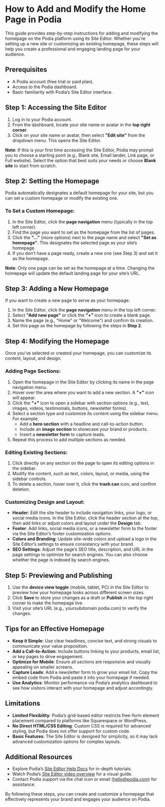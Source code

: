 # How to Add and Modify the Home Page in Podia

This guide provides step-by-step instructions for adding and modifying the homepage on the Podia platform using its Site Editor. Whether you're setting up a new site or customizing an existing homepage, these steps will help you create a professional and engaging landing page for your audience.

## Prerequisites
- A Podia account (free trial or paid plan).
- Access to the Podia dashboard.
- Basic familiarity with Podia’s Site Editor interface.

## Step 1: Accessing the Site Editor
1. Log in to your Podia account.
2. From the dashboard, locate your site name or avatar in the **top right corner**.
3. Click on your site name or avatar, then select **"Edit site"** from the dropdown menu. This opens the Site Editor.[](https://help.podia.com/en/articles/101239-a-guide-for-new-users)[](https://help.podia.com/en/articles/2136259-getting-started-with-the-site-editor)

**Note**: If this is your first time accessing the Site Editor, Podia may prompt you to choose a starting point (e.g., Blank site, Email lander, Link page, or Full website). Select the option that best suits your needs or choose **Blank site** to start from scratch.[](https://help.podia.com/en/articles/2136259-getting-started-with-the-site-editor)[](https://bloggingwizard.com/podia-review/)

## Step 2: Setting the Homepage
Podia automatically designates a default homepage for your site, but you can set a custom homepage or modify the existing one.

### To Set a Custom Homepage:
1. In the Site Editor, click the **page navigation** menu (typically in the top left corner).
2. Find the page you want to set as the homepage from the list of pages.
3. Click the **"..."** (more options) next to the page name and select **"Set as homepage"**. This designates the selected page as your site’s homepage.[](https://help.podia.com/en/articles/551-set-a-custom-homepage-for-your-site)[](https://help.podia.com/en/articles/551-how-to-set-a-custom-homepage-for-your-site)
4. If you don’t have a page ready, create a new one (see Step 3) and set it as the homepage.

**Note**: Only one page can be set as the homepage at a time. Changing the homepage will update the default landing page for your site’s URL.

## Step 3: Adding a New Homepage
If you want to create a new page to serve as your homepage:
1. In the Site Editor, click the **page navigation** menu in the top left corner.
2. Select **"Add new page"** or click the **"+"** icon to create a blank page.[](https://help.podia.com/en/articles/4808400-how-to-add-a-custom-page)[](https://help.podia.com/en/articles/176-adding-a-new-page-to-your-site)
3. Name the page (e.g., “Home” or “Welcome”) and confirm its creation.
4. Set this page as the homepage by following the steps in **Step 2**.

## Step 4: Modifying the Homepage
Once you’ve selected or created your homepage, you can customize its content, layout, and design.

### Adding Page Sections:
1. Open the homepage in the Site Editor by clicking its name in the page navigation menu.[](https://help.podia.com/en/articles/4808356-how-to-edit-a-page)
2. Hover over the area where you want to add a new section. A **"+"** icon will appear.
3. Click the **"+"** icon to open a sidebar with section options (e.g., text, images, videos, testimonials, buttons, newsletter forms).[](https://help.podia.com/en/articles/2136259-getting-started-with-the-site-editor)
4. Select a section type and customize its content using the sidebar menu. For example:
   - Add a **hero section** with a headline and call-to-action button.
   - Include an **image section** to showcase your brand or products.
   - Insert a **newsletter form** to capture leads.[](https://help.podia.com/en/collections/1645367-site-editor)
5. Repeat this process to add multiple sections as needed.

### Editing Existing Sections:
1. Click directly on any section on the page to open its editing options in the sidebar.
2. Modify the content, such as text, colors, layout, or media, using the sidebar controls.[](https://help.podia.com/en/articles/2136259-getting-started-with-the-site-editor)
3. To delete a section, hover over it, click the **trash can** icon, and confirm deletion.[](https://help.podia.com/en/articles/4808356-how-to-edit-a-page)

### Customizing Design and Layout:
- **Header**: Edit the site header to include navigation links, your logo, or social media icons. In the Site Editor, click the header section at the top, then add links or adjust colors and layout under the **Design** tab.[](https://help.podia.com/en/articles/3864016-edit-your-site-s-header)
- **Footer**: Add links, social media icons, or a newsletter form to the footer via the Site Editor’s footer customization options.[](https://help.podia.com/en/articles/168-customizing-your-site-s-footer)
- **Colors and Branding**: Update site-wide colors and upload a logo in the Site Editor’s settings to ensure consistency with your brand.[](https://help.podia.com/en/articles/2136259-getting-started-with-the-site-editor)
- **SEO Settings**: Adjust the page’s SEO title, description, and URL in the page settings to optimize for search engines. You can also choose whether the page is indexed by search engines.[](https://www.podia.com/website)

## Step 5: Previewing and Publishing
1. Use the **device view toggle** (mobile, tablet, PC) in the Site Editor to preview how your homepage looks across different screen sizes.[](https://bloggingwizard.com/podia-review/)
2. Click **Save** to store your changes as a draft or **Publish** in the top right corner to make the homepage live.[](https://help.podia.com/en/articles/101239-a-guide-for-new-users)
3. Visit your site’s URL (e.g., yoursubdomain.podia.com) to verify the changes.

## Tips for an Effective Homepage
- **Keep it Simple**: Use clear headlines, concise text, and strong visuals to communicate your value proposition.[](https://kristineneil.com/blog/everything-you-need-to-know-about-podia)
- **Add a Call-to-Action**: Include buttons linking to your products, email list, or key pages to drive engagement.[](https://help.podia.com/en/articles/3663443-how-to-edit-a-product-sales-page)
- **Optimize for Mobile**: Ensure all sections are responsive and visually appealing on smaller screens.[](https://bloggingwizard.com/podia-review/)
- **Capture Leads**: Add a newsletter form to grow your email list. Copy the embed code from Podia and paste it into your homepage if needed.[](https://help.podia.com/en/articles/3186171-how-does-podia-work-with-my-existing-website)
- **Use Analytics**: Monitor performance via Podia’s analytics dashboard to see how visitors interact with your homepage and adjust accordingly.[](https://help.podia.com/en/articles/101239-a-guide-for-new-users)

## Limitations
- **Limited Flexibility**: Podia’s grid-based editor restricts free-form element placement compared to platforms like Squarespace or WordPress.[](https://bloggingwizard.com/podia-review/)
- **No Direct HTML/CSS Editing**: Custom CSS is required for advanced styling, but Podia does not offer support for custom code.[](https://help.podia.com/en/articles/3186171-how-does-podia-work-with-my-existing-website)[](https://bloggingwizard.com/podia-review/)
- **Basic Features**: The Site Editor is designed for simplicity, so it may lack advanced customization options for complex layouts.[](https://kristineneil.com/blog/everything-you-need-to-know-about-podia)

## Additional Resources
- Explore Podia’s [Site Editor Help Docs](https://help.podia.com) for in-depth tutorials.[](https://help.podia.com/en/articles/101239-a-guide-for-new-users)[](https://help.podia.com/en/collections/1645367-site-editor)
- Watch Podia’s [Site Editor video overview](https://help.podia.com) for a visual guide.[](https://help.podia.com/en/articles/2136259-getting-started-with-the-site-editor)
- Contact Podia support via the chat icon or email (hello@podia.com) for assistance.[](https://help.podia.com/en/articles/3186171-how-does-podia-work-with-my-existing-website)

By following these steps, you can create and customize a homepage that effectively represents your brand and engages your audience on Podia.
